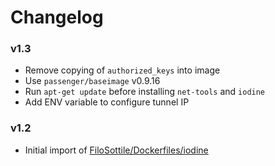 # Changelog

### v1.3
* Remove copying of `authorized_keys` into image
* Use `passenger/baseimage` v0.9.16
* Run `apt-get update` before installing `net-tools` and `iodine`
* Add ENV variable to configure tunnel IP

### v1.2
* Initial import of [FiloSottile/Dockerfiles/iodine](https://github.com/FiloSottile/Dockerfiles/tree/master/iodine)
